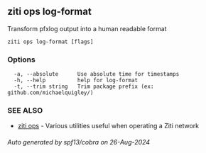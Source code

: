 ## ziti ops log-format

Transform pfxlog output into a human readable format

```
ziti ops log-format [flags]
```

### Options

```
  -a, --absolute      Use absolute time for timestamps
  -h, --help          help for log-format
  -t, --trim string   Trim package prefix (ex: github.com/michaelquigley/)
```

### SEE ALSO

* [ziti ops](../ops.md)	 - Various utilities useful when operating a Ziti network

###### Auto generated by spf13/cobra on 26-Aug-2024
